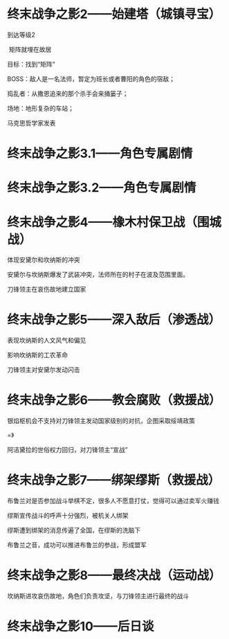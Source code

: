 # 终末战争之影2——始建塔（城镇寻宝）

到达等级2

​	矩阵就埋在故居

目标：找到“矩阵”

BOSS：敌人是一名法师，暂定为班长或者曹阳的角色的宿敌；

捣乱者：从撒恩追来的那个杀手会来捅篓子；

场地：地形复杂的车站；



马克思哲学家发表



# 终末战争之影3.1——角色专属剧情



# 终末战争之影3.2——角色专属剧情



# 终末战争之影4——橡木村保卫战（围城战）

体现安黛尔和坎纳斯的冲突

安黛尔与坎纳斯爆发了武装冲突，法师所在的村子在波及范围里面。

刀锋领主在哀伤故地建立国家

# 终末战争之影5——深入敌后（渗透战）

表现坎纳斯的人文风气和偏见

影响坎纳斯的工农革命

刀锋领主对安黛尔发动闪击

# 终末战争之影6——教会腐败（救援战）

银焰枢机会不支持对刀锋领主发动国家级别的对抗，企图采取绥靖政策

=》

阿洁黛拉的世俗权力回归，对刀锋领主“宣战”



# 终末战争之影7——绑架缪斯（救援战）

布鲁兰对是否参加战斗举棋不定，很多人不愿意打仗，觉得可以通过卖军火赚钱

缪斯宣传战斗的呼声十分强烈，被机关人绑架

缪斯遭到绑架的消息传遍了全国，在缪斯的洗脑下

布鲁兰之音，成功可以推进布鲁兰的参战，形成盟军



# 终末战争之影8——最终决战（运动战）

坎纳斯进攻哀伤故地，角色们负责攻坚，与刀锋领主进行最终的战斗

# 终末战争之影10——后日谈

